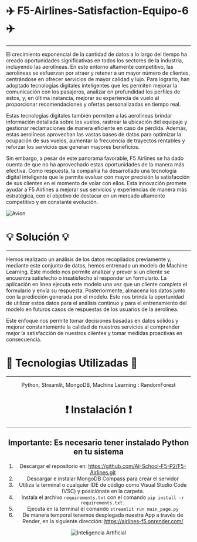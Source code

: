 # :airplane: F5-Airlines-Satisfaction-Equipo-6 :airplane:
***

El crecimiento exponencial de la cantidad de datos a lo largo del tiempo ha creado oportunidades significativas en todos los sectores de la industria, incluyendo las aerolíneas. En este entorno altamente competitivo, las aerolíneas se esfuerzan por atraer y retener a un mayor número de clientes, centrándose en ofrecer servicios de mayor calidad y lujo. Para lograrlo, han adoptado tecnologías digitales inteligentes que les permiten mejorar la comunicación con los pasajeros, analizar en profundidad los perfiles de estos, y, en última instancia, mejorar su experiencia de vuelo al proporcionar recomendaciones y ofertas personalizadas en tiempo real.

Estas tecnologías digitales también permiten a las aerolíneas brindar información detallada sobre los vuelos, rastrear la ubicación del equipaje y gestionar reclamaciones de manera eficiente en caso de pérdida. Además, estas aerolíneas aprovechan las vastas bases de datos para optimizar la ocupación de sus vuelos, aumentar la frecuencia de trayectos rentables y reforzar los servicios que generan mayores beneficios.

Sin embargo, a pesar de este panorama favorable, F5 Airlines se ha dado cuenta de que no ha aprovechado estas oportunidades de la manera más efectiva. Como respuesta, la compañía ha desarrollado una tecnología digital inteligente que le permite evaluar con mayor precisión la satisfacción de sus clientes en el momento de volar con ellos. Esta innovación promete ayudar a F5 Airlines a mejorar sus servicios y experiencias de manera más estratégica, con el objetivo de destacar en un mercado altamente competitivo y en constante evolución.

![Avion](https://cdn-icons-png.flaticon.com/512/6420/6420060.png)

# :bulb: Solución :bulb:
***

Hemos realizado un análisis de los datos recopilados previamente y, mediante este conjunto de datos, hemos entrenado un modelo de Machine Learning. Este modelo nos permite analizar y prever si un cliente se encuentra satisfecho o insatisfecho al responder un formulario. La aplicación en línea ejecuta este modelo una vez que un cliente completa el formulario y envía su respuesta. Posteriormente, almacena los datos junto con la predicción generada por el modelo. Esto nos brinda la oportunidad de utilizar estos datos para el análisis continuo y para el entrenamiento del modelo en futuros casos de respuestas de los usuarios de la aerolínea.

Este enfoque nos permite tomar decisiones basadas en datos sólidos y mejorar constantemente la calidad de nuestros servicios al comprender mejor la satisfacción de nuestros clientes y tomar medidas proactivas en consecuencia.

# :wrench: Tecnologias Utilizadas :wrench:
***

<center>Python, Streamlit, MongoDB, Machine Learning : RandomForest <center>

# :heavy_exclamation_mark: Instalación :heavy_exclamation_mark:
***

## Importante: Es necesario tener instalado Python en tu sistema

1. Descargar el repositorio en: 
https://github.com/AI-School-F5-P2/F5-Airlines.git
2. Descargar e instalar MongoDB Compass para crear el servidor
3. Utiliza la terminal o cualquier IDE de código como Visual Studio Code (VSC) y posiciónate en la carpeta.
4. Instala el archivo `requirements.txt` con el comando `pip install -r requirements.txt.`
5. Ejecuta en la terminal el comando `streamlit run main_page.py`
6. De manera temporal tenemos desplegada nuestra App a través de Render, en la siguiente dirección: https://airlines-f5.onrender.com/

![Inteligencia Artificial](https://elchesemueve.com/images/blog/google/aplicaciones-inteligencia-artificial.png)
